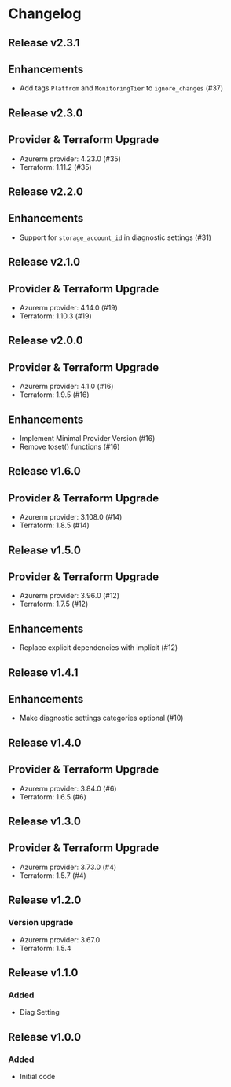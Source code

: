 # Changelog

## Release v2.3.1

## Enhancements

- Add tags `Platfrom` and `MonitoringTier` to `ignore_changes` (#37)


   
## Release v2.3.0

## Provider & Terraform Upgrade
- Azurerm provider: 4.23.0 (#35)
- Terraform: 1.11.2 (#35)
   
## Release v2.2.0

## Enhancements

- Support for `storage_account_id` in diagnostic settings (#31)


   
## Release v2.1.0

## Provider & Terraform Upgrade
- Azurerm provider: 4.14.0 (#19)
- Terraform: 1.10.3 (#19)
   
## Release v2.0.0

## Provider & Terraform Upgrade
- Azurerm provider: 4.1.0 (#16)
- Terraform: 1.9.5 (#16)
## Enhancements
- Implement Minimal Provider Version (#16)
- Remove toset() functions (#16)
   
## Release v1.6.0

## Provider & Terraform Upgrade
- Azurerm provider: 3.108.0 (#14)
- Terraform: 1.8.5 (#14)
   
## Release v1.5.0

## Provider & Terraform Upgrade

- Azurerm provider: 3.96.0 (#12)
- Terraform: 1.7.5 (#12)

## Enhancements

- Replace explicit dependencies with implicit (#12)
   
## Release v1.4.1

## Enhancements

- Make diagnostic settings categories optional (#10)


   
## Release v1.4.0

## Provider & Terraform Upgrade
- Azurerm provider: 3.84.0 (#6)
- Terraform: 1.6.5 (#6)
   
## Release v1.3.0

## Provider & Terraform Upgrade
- Azurerm provider: 3.73.0 (#4)
- Terraform: 1.5.7 (#4)

   
## Release v1.2.0

### Version upgrade
- Azurerm provider: 3.67.0
- Terraform: 1.5.4
   
## Release v1.1.0

### Added
- Diag Setting
   
## Release v1.0.0

### Added
- Initial code
   